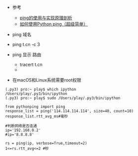 
- 参考
	- [ping的使用与实现原理剖析](https://zhuanlan.zhihu.com/p/36811342)
	- [如何使用Python ping（超级简单）](https://www.ictshore.com/python/python-ping-tutorial/)
- ping 域名
- ping t.cn -c 3
- ping 显示 路由
	- tracert t.cn
	- 

- 在macOS和Linux系统需要root权限
```
(.py3) pro:~ play$ which ipython
/Users/play/.py3/bin/ipython
(.py3) pro:~ play$ sudo /Users/play/.py3/bin/ipython
```

```
from pythonping import ping
response_list = ping('114.114.114.114', size=40, count=10)
response_list.rtt_avg_ms#毫秒

#判断网络是否连通
ip='192.168.0.2'
#ip='8.8.8.8'

rs = ping(ip, verbose=True,timeout=2)
1<=rs.rtt_avg<=2 #秒
```